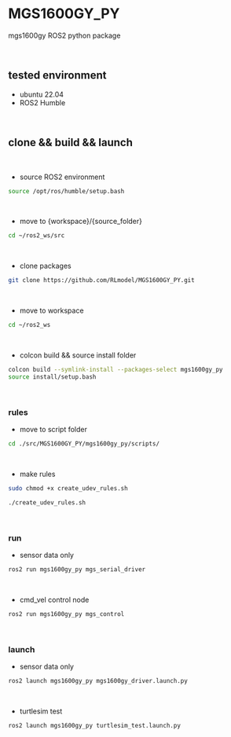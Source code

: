 # MGS1600GY_PY
mgs1600gy ROS2 python package


<br/>

## tested environment

- ubuntu 22.04
- ROS2 Humble

<br/>


## clone && build && launch

<br/>

- source ROS2 environment

```bash
source /opt/ros/humble/setup.bash
```

<br/>

- move to {workspace}/{source_folder}

```bash
cd ~/ros2_ws/src
```

<br/>

- clone packages

```bash
git clone https://github.com/RLmodel/MGS1600GY_PY.git
```

<br/>

- move to workspace

```bash
cd ~/ros2_ws
```

<br/>

- colcon build && source install folder

```bash
colcon build --symlink-install --packages-select mgs1600gy_py
source install/setup.bash
```

<br/>

### rules

- move to script folder

```bash
cd ./src/MGS1600GY_PY/mgs1600gy_py/scripts/
```

<br/>

- make rules

```bash
sudo chmod +x create_udev_rules.sh
```

```bash
./create_udev_rules.sh
```

<br/>

### run

- sensor data only

```bash
ros2 run mgs1600gy_py mgs_serial_driver
```

<br/>

- cmd_vel control node

```bash
ros2 run mgs1600gy_py mgs_control
```

<br/>

### launch

- sensor data only

```bash
ros2 launch mgs1600gy_py mgs1600gy_driver.launch.py
```

<br/>

- turtlesim test
```bash
ros2 launch mgs1600gy_py turtlesim_test.launch.py
```

<br/>
